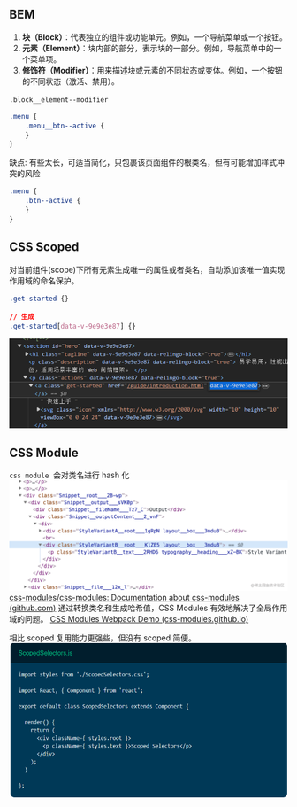 
## BEM

1. **块（Block）**：代表独立的组件或功能单元。例如，一个导航菜单或一个按钮。
2. **元素（Element）**：块内部的部分，表示块的一部分。例如，导航菜单中的一个菜单项。
3. **修饰符（Modifier）**：用来描述块或元素的不同状态或变体。例如，一个按钮的不同状态（激活、禁用）。

`.block__element--modifier `

```css
.menu { 
	.menu__btn--active {
	}
}
```

缺点:  有些太长，可适当简化，只包裹该页面组件的根类名，但有可能增加样式冲突的风险
```css
.menu { 
	.btn--active {
	}
}
```


## CSS Scoped

对当前组件(scope)下所有元素生成唯一的属性或者类名，自动添加该唯一值实现作用域的命名保护。

```css
.get-started {}

// 生成
.get-started[data-v-9e9e3e87] {}
```
![](../../assets/20240302-18-43-10.png)

## CSS Module
`css module`  会对类名进行 hash 化
![](../../assets/20240302-18-44-00.png)
[css-modules/css-modules: Documentation about css-modules (github.com)](https://github.com/css-modules/css-modules)
通过转换类名和生成哈希值，CSS Modules 有效地解决了全局作用域的问题。
[CSS Modules Webpack Demo (css-modules.github.io)](https://css-modules.github.io/webpack-demo/)


相比 scoped 复用能力更强些，但没有 scoped 简便。
![](../../assets/20240302-18-57-36.png)